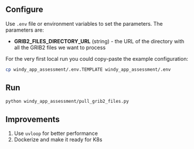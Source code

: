 ## Configure

Use `.env` file or environment variables to set the parameters. The parameters are:

* **GRIB2_FILES_DIRECTORY_URL** (string) - the URL of the directory with all the GRIB2 files we want to process

For the very first local run you could copy-paste the example configuration:

```bash
cp windy_app_assessment/.env.TEMPLATE windy_app_assessment/.env
```

## Run

```bash
python windy_app_assessment/pull_grib2_files.py
```

## Improvements

1. Use `uvloop` for better performance
2. Dockerize and make it ready for K8s